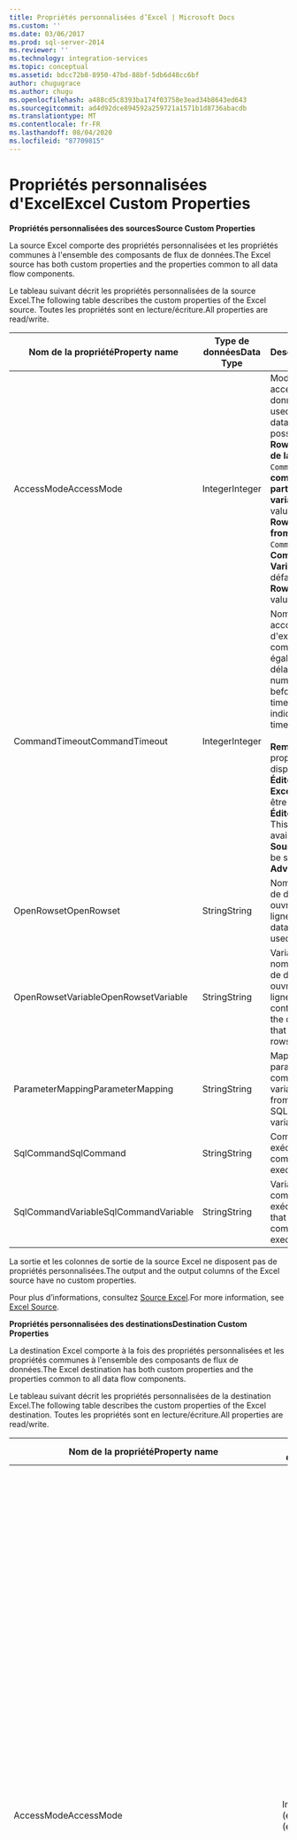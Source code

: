 ```yaml
---
title: Propriétés personnalisées d’Excel | Microsoft Docs
ms.custom: ''
ms.date: 03/06/2017
ms.prod: sql-server-2014
ms.reviewer: ''
ms.technology: integration-services
ms.topic: conceptual
ms.assetid: bdcc72b8-8950-47bd-88bf-5db6d48cc6bf
author: chugugrace
ms.author: chugu
ms.openlocfilehash: a488cd5c8393ba174f03758e3ead34b8643ed643
ms.sourcegitcommit: ad4d92dce894592a259721a1571b1d8736abacdb
ms.translationtype: MT
ms.contentlocale: fr-FR
ms.lasthandoff: 08/04/2020
ms.locfileid: "87709815"
---
```

# <a name="excel-custom-properties"></a><span data-ttu-id="2a048-102">Propriétés personnalisées d'Excel</span><span class="sxs-lookup"><span data-stu-id="2a048-102">Excel Custom Properties</span></span>
  <span data-ttu-id="2a048-103">**Propriétés personnalisées des sources**</span><span class="sxs-lookup"><span data-stu-id="2a048-103">**Source Custom Properties**</span></span>  
  
 <span data-ttu-id="2a048-104">La source Excel comporte des propriétés personnalisées et les propriétés communes à l'ensemble des composants de flux de données.</span><span class="sxs-lookup"><span data-stu-id="2a048-104">The Excel source has both custom properties and the properties common to all data flow components.</span></span>  
  
 <span data-ttu-id="2a048-105">Le tableau suivant décrit les propriétés personnalisées de la source Excel.</span><span class="sxs-lookup"><span data-stu-id="2a048-105">The following table describes the custom properties of the Excel source.</span></span> <span data-ttu-id="2a048-106">Toutes les propriétés sont en lecture/écriture.</span><span class="sxs-lookup"><span data-stu-id="2a048-106">All properties are read/write.</span></span>  
  
|<span data-ttu-id="2a048-107">Nom de la propriété</span><span class="sxs-lookup"><span data-stu-id="2a048-107">Property name</span></span>|<span data-ttu-id="2a048-108">Type de données</span><span class="sxs-lookup"><span data-stu-id="2a048-108">Data Type</span></span>|<span data-ttu-id="2a048-109">Description</span><span class="sxs-lookup"><span data-stu-id="2a048-109">Description</span></span>|  
|-------------------|---------------|-----------------|  
|<span data-ttu-id="2a048-110">AccessMode</span><span class="sxs-lookup"><span data-stu-id="2a048-110">AccessMode</span></span>|<span data-ttu-id="2a048-111">Integer</span><span class="sxs-lookup"><span data-stu-id="2a048-111">Integer</span></span>|<span data-ttu-id="2a048-112">Mode utilisé pour accéder à la base de données.</span><span class="sxs-lookup"><span data-stu-id="2a048-112">The mode used to access the database.</span></span> <span data-ttu-id="2a048-113">Les valeurs possibles sont **Open Rowset**, **Open Rowset de la variable**, `SQL Command` et la **commande SQL à partir d’une variable**.</span><span class="sxs-lookup"><span data-stu-id="2a048-113">The possible values are **Open Rowset**, **Open Rowset from Variable**, `SQL Command`, and **SQL Command from Variable**.</span></span> <span data-ttu-id="2a048-114">La valeur par défaut est **Open Rowset**.</span><span class="sxs-lookup"><span data-stu-id="2a048-114">The default value is **Open Rowset**.</span></span>|  
|<span data-ttu-id="2a048-115">CommandTimeout</span><span class="sxs-lookup"><span data-stu-id="2a048-115">CommandTimeout</span></span>|<span data-ttu-id="2a048-116">Integer</span><span class="sxs-lookup"><span data-stu-id="2a048-116">Integer</span></span>|<span data-ttu-id="2a048-117">Nombre de secondes accordées comme délai d'exécution d'une commande.  Une valeur égale à 0 indique un délai illimité.</span><span class="sxs-lookup"><span data-stu-id="2a048-117">The number of seconds before a command times out.  A value of 0 indicates an infinite time-out.</span></span><br /><br /> <span data-ttu-id="2a048-118">**Remarque** Cette propriété n’est pas disponible dans l’ **Éditeur de source Excel**, mais elle peut être définie à l’aide de l’ **Éditeur avancé**.</span><span class="sxs-lookup"><span data-stu-id="2a048-118">**Note** This property is not available in the **Excel Source Editor**, but can be set by using the **Advanced Editor**.</span></span>|  
|<span data-ttu-id="2a048-119">OpenRowset</span><span class="sxs-lookup"><span data-stu-id="2a048-119">OpenRowset</span></span>|<span data-ttu-id="2a048-120">String</span><span class="sxs-lookup"><span data-stu-id="2a048-120">String</span></span>|<span data-ttu-id="2a048-121">Nom de l'objet de base de données utilisé pour ouvrir un ensemble de lignes.</span><span class="sxs-lookup"><span data-stu-id="2a048-121">The name of the database object that is used to open a rowset.</span></span>|  
|<span data-ttu-id="2a048-122">OpenRowsetVariable</span><span class="sxs-lookup"><span data-stu-id="2a048-122">OpenRowsetVariable</span></span>|<span data-ttu-id="2a048-123">String</span><span class="sxs-lookup"><span data-stu-id="2a048-123">String</span></span>|<span data-ttu-id="2a048-124">Variable qui contient le nom de l'objet de base de données utilisé pour ouvrir un ensemble de lignes.</span><span class="sxs-lookup"><span data-stu-id="2a048-124">The variable that contains the name of the database object that is used to open a rowset.</span></span>|  
|<span data-ttu-id="2a048-125">ParameterMapping</span><span class="sxs-lookup"><span data-stu-id="2a048-125">ParameterMapping</span></span>|<span data-ttu-id="2a048-126">String</span><span class="sxs-lookup"><span data-stu-id="2a048-126">String</span></span>|<span data-ttu-id="2a048-127">Mappage des paramètres de la commande SQL en variables.</span><span class="sxs-lookup"><span data-stu-id="2a048-127">The mapping from parameters in the SQL command to variables.</span></span>|  
|<span data-ttu-id="2a048-128">SqlCommand</span><span class="sxs-lookup"><span data-stu-id="2a048-128">SqlCommand</span></span>|<span data-ttu-id="2a048-129">String</span><span class="sxs-lookup"><span data-stu-id="2a048-129">String</span></span>|<span data-ttu-id="2a048-130">Commande SQL à exécuter.</span><span class="sxs-lookup"><span data-stu-id="2a048-130">The SQL command to be executed.</span></span>|  
|<span data-ttu-id="2a048-131">SqlCommandVariable</span><span class="sxs-lookup"><span data-stu-id="2a048-131">SqlCommandVariable</span></span>|<span data-ttu-id="2a048-132">String</span><span class="sxs-lookup"><span data-stu-id="2a048-132">String</span></span>|<span data-ttu-id="2a048-133">Variable qui contient la commande SQL à exécuter.</span><span class="sxs-lookup"><span data-stu-id="2a048-133">The variable that contains the SQL command to be executed.</span></span>|  
  
 <span data-ttu-id="2a048-134">La sortie et les colonnes de sortie de la source Excel ne disposent pas de propriétés personnalisées.</span><span class="sxs-lookup"><span data-stu-id="2a048-134">The output and the output columns of the Excel source have no custom properties.</span></span>  
  
 <span data-ttu-id="2a048-135">Pour plus d’informations, consultez [Source Excel](excel-source.md).</span><span class="sxs-lookup"><span data-stu-id="2a048-135">For more information, see [Excel Source](excel-source.md).</span></span>  
  
 <span data-ttu-id="2a048-136">**Propriétés personnalisées des destinations**</span><span class="sxs-lookup"><span data-stu-id="2a048-136">**Destination Custom Properties**</span></span>  
  
 <span data-ttu-id="2a048-137">La destination Excel comporte à la fois des propriétés personnalisées et les propriétés communes à l'ensemble des composants de flux de données.</span><span class="sxs-lookup"><span data-stu-id="2a048-137">The Excel destination has both custom properties and the properties common to all data flow components.</span></span>  
  
 <span data-ttu-id="2a048-138">Le tableau suivant décrit les propriétés personnalisées de la destination Excel.</span><span class="sxs-lookup"><span data-stu-id="2a048-138">The following table describes the custom properties of the Excel destination.</span></span> <span data-ttu-id="2a048-139">Toutes les propriétés sont en lecture/écriture.</span><span class="sxs-lookup"><span data-stu-id="2a048-139">All properties are read/write.</span></span>  
  
|<span data-ttu-id="2a048-140">Nom de la propriété</span><span class="sxs-lookup"><span data-stu-id="2a048-140">Property name</span></span>|<span data-ttu-id="2a048-141">Type de données</span><span class="sxs-lookup"><span data-stu-id="2a048-141">Data Type</span></span>|<span data-ttu-id="2a048-142">Description</span><span class="sxs-lookup"><span data-stu-id="2a048-142">Description</span></span>|  
|-------------------|---------------|-----------------|  
|<span data-ttu-id="2a048-143">AccessMode</span><span class="sxs-lookup"><span data-stu-id="2a048-143">AccessMode</span></span>|<span data-ttu-id="2a048-144">Integer (énumération)</span><span class="sxs-lookup"><span data-stu-id="2a048-144">Integer (enumeration)</span></span>|<span data-ttu-id="2a048-145">Valeur qui spécifie la manière dont la destination accède à sa base de données de destination.</span><span class="sxs-lookup"><span data-stu-id="2a048-145">A value that specifies how the destination accesses its destination database.</span></span><br /><br /> <span data-ttu-id="2a048-146">Cette propriété peut prendre les valeurs suivantes :</span><span class="sxs-lookup"><span data-stu-id="2a048-146">This property can have one of the following values:</span></span><br /><br /> <span data-ttu-id="2a048-147">`OpenRowset`(0) : vous fournissez le nom d’une table ou d’une vue.</span><span class="sxs-lookup"><span data-stu-id="2a048-147">`OpenRowset` (0)-You provide the name of a table or view.</span></span><br /><br /> <span data-ttu-id="2a048-148">`OpenRowset from Variable`(1) : vous devez fournir le nom d’une variable qui contient le nom d’une table ou d’une vue.</span><span class="sxs-lookup"><span data-stu-id="2a048-148">`OpenRowset from Variable` (1)-You provide the name of a variable that contains the name of a table or view.</span></span><br /><br /> <span data-ttu-id="2a048-149">`OpenRowset Using Fastload`(3) : vous fournissez le nom d’une table ou d’une vue.</span><span class="sxs-lookup"><span data-stu-id="2a048-149">`OpenRowset Using Fastload` (3)-You provide the name of a table or view.</span></span><br /><br /> <span data-ttu-id="2a048-150">`OpenRowset Using Fastload from Variable`(4) : vous fournissez le nom d’une variable qui contient le nom d’une table ou d’une vue.</span><span class="sxs-lookup"><span data-stu-id="2a048-150">`OpenRowset Using Fastload from Variable` (4)-You provide the name of a variable that contains the name of a table or view.</span></span><br /><br /> <span data-ttu-id="2a048-151">`SQL Command`(2) : vous fournissez une instruction SQL.</span><span class="sxs-lookup"><span data-stu-id="2a048-151">`SQL Command` (2)-You provide a SQL statement.</span></span>|  
|<span data-ttu-id="2a048-152">CommandTimeout</span><span class="sxs-lookup"><span data-stu-id="2a048-152">CommandTimeout</span></span>|<span data-ttu-id="2a048-153">Integer</span><span class="sxs-lookup"><span data-stu-id="2a048-153">Integer</span></span>|<span data-ttu-id="2a048-154">Nombre maximal de secondes pendant lesquelles la commande SQL peut être exécutée avant d'arriver à expiration. Une valeur égale à **0** indique une durée illimitée.</span><span class="sxs-lookup"><span data-stu-id="2a048-154">The maximum number of seconds that the SQL command can run before timing out. A value of **0** indicates an infinite time.</span></span> <span data-ttu-id="2a048-155">La valeur par défaut de cette propriété est **0**.</span><span class="sxs-lookup"><span data-stu-id="2a048-155">The default value of this property is **0**.</span></span><br /><br /> <span data-ttu-id="2a048-156">Remarque : cette propriété n’est pas disponible dans **l’Éditeur de destination Excel**, mais peut être définie avec **l’Éditeur avancé**.</span><span class="sxs-lookup"><span data-stu-id="2a048-156">Note: This property is not available in the **Excel Destination Editor**, but can be set by using the **Advanced Editor**.</span></span>|  
|<span data-ttu-id="2a048-157">FastLoadKeepIdentity</span><span class="sxs-lookup"><span data-stu-id="2a048-157">FastLoadKeepIdentity</span></span>|<span data-ttu-id="2a048-158">Boolean</span><span class="sxs-lookup"><span data-stu-id="2a048-158">Boolean</span></span>|<span data-ttu-id="2a048-159">Valeur spécifiant si les valeurs d'identité doivent être copiées lors du chargement des données.</span><span class="sxs-lookup"><span data-stu-id="2a048-159">A value that specifies whether to copy identity values when data is loaded.</span></span> <span data-ttu-id="2a048-160">Cette propriété est disponible uniquement lorsque vous utilisez l'une des options de chargement rapide.</span><span class="sxs-lookup"><span data-stu-id="2a048-160">This property is available only when using one of the fast load options.</span></span> <span data-ttu-id="2a048-161">La valeur par défaut de cette propriété est **False**.</span><span class="sxs-lookup"><span data-stu-id="2a048-161">The default value of this property is **False**.</span></span>|  
|<span data-ttu-id="2a048-162">FastLoadKeepNulls</span><span class="sxs-lookup"><span data-stu-id="2a048-162">FastLoadKeepNulls</span></span>|<span data-ttu-id="2a048-163">Boolean</span><span class="sxs-lookup"><span data-stu-id="2a048-163">Boolean</span></span>|<span data-ttu-id="2a048-164">Valeur spécifiant si les valeurs NULL doivent être copiées lors du chargement des données.</span><span class="sxs-lookup"><span data-stu-id="2a048-164">A value that specifies whether to copy Null values when data is loaded.</span></span> <span data-ttu-id="2a048-165">Cette propriété est disponible uniquement avec l'une des options de chargement rapide.</span><span class="sxs-lookup"><span data-stu-id="2a048-165">This property is available only with one of the fast load options.</span></span> <span data-ttu-id="2a048-166">La valeur par défaut de cette propriété est **False**.</span><span class="sxs-lookup"><span data-stu-id="2a048-166">The default value of this property is **False**.</span></span>|  
|<span data-ttu-id="2a048-167">FastLoadMaxInsertCommitSize</span><span class="sxs-lookup"><span data-stu-id="2a048-167">FastLoadMaxInsertCommitSize</span></span>|<span data-ttu-id="2a048-168">Integer</span><span class="sxs-lookup"><span data-stu-id="2a048-168">Integer</span></span>|<span data-ttu-id="2a048-169">Valeur qui spécifie la taille du lot que la destination Excel tente de valider au cours des opérations de chargement rapide.</span><span class="sxs-lookup"><span data-stu-id="2a048-169">A value that specifies the batch size that the Excel destination tries to commit during fast load operations.</span></span> <span data-ttu-id="2a048-170">La valeur par défaut est **2147483647**.</span><span class="sxs-lookup"><span data-stu-id="2a048-170">The default value is **2147483647**.</span></span> <span data-ttu-id="2a048-171">La valeur **0** indique une opération de validation simple après le traitement de toutes les lignes.</span><span class="sxs-lookup"><span data-stu-id="2a048-171">A value of **0** indicates a single commit operation after all rows are processed.</span></span>|  
|<span data-ttu-id="2a048-172">FastLoadOptions</span><span class="sxs-lookup"><span data-stu-id="2a048-172">FastLoadOptions</span></span>|<span data-ttu-id="2a048-173">String</span><span class="sxs-lookup"><span data-stu-id="2a048-173">String</span></span>|<span data-ttu-id="2a048-174">Collection d'options de chargement rapide.</span><span class="sxs-lookup"><span data-stu-id="2a048-174">A collection of fast load options.</span></span> <span data-ttu-id="2a048-175">Les options de chargement rapide incluent le verrouillage des tables et la vérification des contraintes.</span><span class="sxs-lookup"><span data-stu-id="2a048-175">The fast load options include the locking of tables and the checking of constraints.</span></span> <span data-ttu-id="2a048-176">Vous pouvez spécifier une de ces options, les deux ou ni l'une ni l'autre.</span><span class="sxs-lookup"><span data-stu-id="2a048-176">You can specify one, both, or neither.</span></span><br /><br /> <span data-ttu-id="2a048-177">Remarque : certaines des options de cette propriété ne sont pas disponibles dans **l’Éditeur de destination Excel**, mais peuvent être définies avec **l’Éditeur avancé**.</span><span class="sxs-lookup"><span data-stu-id="2a048-177">Note: Some options for this property are not available in the **Excel Destination Editor**, but can be set by using the **Advanced Editor**.</span></span>|  
|<span data-ttu-id="2a048-178">OpenRowset</span><span class="sxs-lookup"><span data-stu-id="2a048-178">OpenRowset</span></span>|<span data-ttu-id="2a048-179">String</span><span class="sxs-lookup"><span data-stu-id="2a048-179">String</span></span>|<span data-ttu-id="2a048-180">Lorsque AccessMode est `OpenRowset` , nom de la table ou de la vue à laquelle la destination Excel accède.</span><span class="sxs-lookup"><span data-stu-id="2a048-180">When AccessMode is `OpenRowset`, the name of the table or view that the Excel destination accesses.</span></span>|  
|<span data-ttu-id="2a048-181">OpenRowsetVariable</span><span class="sxs-lookup"><span data-stu-id="2a048-181">OpenRowsetVariable</span></span>|<span data-ttu-id="2a048-182">String</span><span class="sxs-lookup"><span data-stu-id="2a048-182">String</span></span>|<span data-ttu-id="2a048-183">Lorsque AccessMode est `OpenRowset from Variable` , nom de la variable qui contient le nom de la table ou de la vue à laquelle la destination Excel accède.</span><span class="sxs-lookup"><span data-stu-id="2a048-183">When AccessMode is `OpenRowset from Variable`, the name of the variable that contains the name of the table or view that the Excel destination accesses.</span></span>|  
|<span data-ttu-id="2a048-184">SqlCommand</span><span class="sxs-lookup"><span data-stu-id="2a048-184">SqlCommand</span></span>|<span data-ttu-id="2a048-185">String</span><span class="sxs-lookup"><span data-stu-id="2a048-185">String</span></span>|<span data-ttu-id="2a048-186">Lorsque AccessMode a `SQL Command` la valeur, l’instruction Transact-SQL que la destination Excel utilise pour spécifier les colonnes de destination pour les données.</span><span class="sxs-lookup"><span data-stu-id="2a048-186">When AccessMode is `SQL Command`, the Transact-SQL statement that the Excel destination uses to specify the destination columns for the data.</span></span>|  
  
 <span data-ttu-id="2a048-187">L'entrée et les colonnes d'entrée de la destination Excel ne disposent pas de propriétés personnalisées.</span><span class="sxs-lookup"><span data-stu-id="2a048-187">The input and the input columns of the Excel destination have no custom properties.</span></span>  
  
 <span data-ttu-id="2a048-188">Pour plus d’informations, consultez [Destination Excel](excel-destination.md).</span><span class="sxs-lookup"><span data-stu-id="2a048-188">For more information, see [Excel Destination](excel-destination.md).</span></span>  
  
## <a name="see-also"></a><span data-ttu-id="2a048-189">Voir aussi</span><span class="sxs-lookup"><span data-stu-id="2a048-189">See Also</span></span>  
 [<span data-ttu-id="2a048-190">Propriétés communes</span><span class="sxs-lookup"><span data-stu-id="2a048-190">Common Properties</span></span>](../common-properties.md)  
  
  
